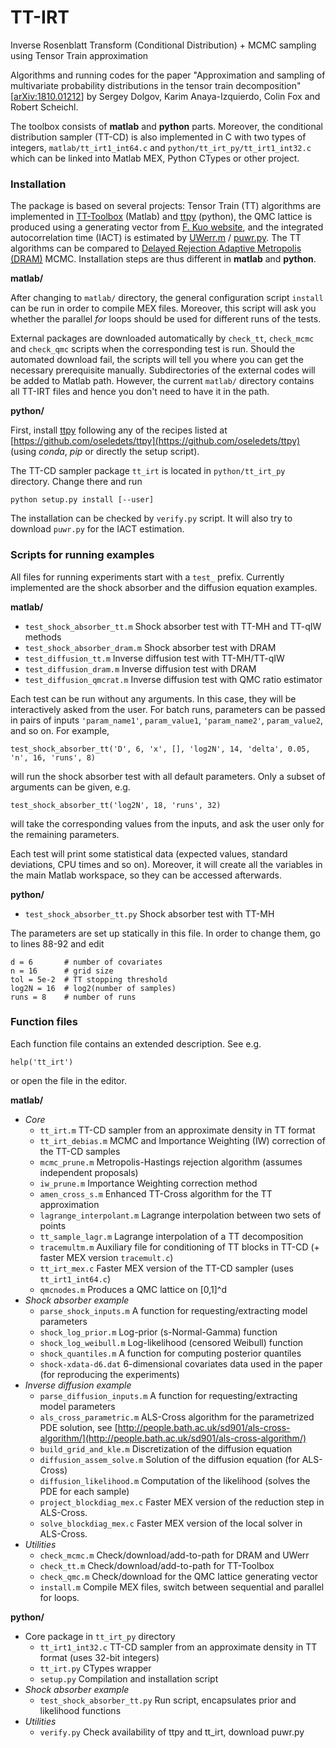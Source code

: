 # TT-IRT
Inverse Rosenblatt Transform (Conditional Distribution) + MCMC sampling using Tensor Train approximation

Algorithms and running codes for the paper "Approximation and sampling of multivariate probability distributions in the tensor train decomposition" [[arXiv:1810.01212](https://arxiv.org/abs/1810.01212)] by Sergey Dolgov, Karim Anaya-Izquierdo, Colin Fox and Robert Scheichl.

The toolbox consists of **matlab** and **python** parts. Moreover, the conditional distribution sampler (TT-CD) is also implemented in C with two types of integers, `matlab/tt_irt1_int64.c` and `python/tt_irt_py/tt_irt1_int32.c` which can be linked into Matlab MEX, Python CTypes or other project.

### Installation

The package is based on several projects: Tensor Train (TT) algorithms are implemented in [TT-Toolbox](https://github.com/oseledets/TT-Toolbox) (Matlab) and [ttpy](https://github.com/oseledets/ttpy) (python), the QMC lattice is produced using a generating vector from [F. Kuo website](http://web.maths.unsw.edu.au/~fkuo/lattice/index.html), and the integrated autocorrelation time (IACT) is estimated by [UWerr.m](https://www.physik.hu-berlin.de/de/com/ALPHAsoft) / [puwr.py](https://github.com/dhesse/py-uwerr).
The TT algorithms can be compared to [Delayed Rejection Adaptive Metropolis (DRAM)](http://helios.fmi.fi/~lainema/dram/) MCMC.
Installation steps are thus different in **matlab** and **python**.

**matlab/**

After changing to `matlab/` directory, the general configuration script `install` can be run in order to compile MEX files.
Moreover, this script will ask you whether the parallel *for* loops should be used for different runs of the tests.

External packages are downloaded automatically by `check_tt`, `check_mcmc` and `check_qmc` scripts when the corresponding test is run. Should the automated download fail, the scripts will tell you where you can get the necessary prerequisite manually.
Subdirectories of the external codes will be added to Matlab path.
However, the current `matlab/` directory contains all TT-IRT files and hence you don't need to have it in the path.


**python/**

First, install [ttpy](https://github.com/oseledets/ttpy) following any of the recipes listed at [https://github.com/oseledets/ttpy](https://github.com/oseledets/ttpy) (using *conda*, *pip* or directly the setup script).

The TT-CD sampler package `tt_irt` is located in `python/tt_irt_py` directory. Change there and run
```
python setup.py install [--user]
```
The installation can be checked by `verify.py` script. It will also try to download `puwr.py` for the IACT estimation.


### Scripts for running examples

All files for running experiments start with a `test_` prefix. Currently implemented are the shock absorber and the diffusion equation examples.

**matlab/**
 * `test_shock_absorber_tt.m`       Shock absorber test with TT-MH and TT-qIW methods
 * `test_shock_absorber_dram.m`     Shock absorber test with DRAM
 * `test_diffusion_tt.m`            Inverse diffusion test with TT-MH/TT-qIW
 * `test_diffusion_dram.m`          Inverse diffusion test with DRAM
 * `test_diffusion_qmcrat.m`        Inverse diffusion test with QMC ratio estimator

Each test can be run without any arguments. In this case, they will be interactively asked from the user. For batch runs, parameters can be passed in pairs of inputs ``'param_name1'``, ``param_value1``, ``'param_name2'``, ``param_value2``, and so on. For example,
```
test_shock_absorber_tt('D', 6, 'x', [], 'log2N', 14, 'delta', 0.05, 'n', 16, 'runs', 8)
```
will run the shock absorber test with all default parameters. Only a subset of arguments can be given, e.g.
```
test_shock_absorber_tt('log2N', 18, 'runs', 32)
```
will take the corresponding values from the inputs, and ask the user only for the remaining parameters.

Each test will print some statistical data (expected values, standard deviations, CPU times and so on).
Moreover, it will create all the variables in the main Matlab workspace, so they can be accessed afterwards.


**python/**
 * `test_shock_absorber_tt.py`      Shock absorber test with TT-MH

The parameters are set up statically in this file. In order to change them, go to lines 88-92 and edit
```
d = 6       # number of covariates
n = 16      # grid size
tol = 5e-2  # TT stopping threshold
log2N = 16  # log2(number of samples)
runs = 8    # number of runs
```


### Function files

Each function file contains an extended description. See e.g.
```
help('tt_irt')
```
or open the file in the editor.

**matlab/**
  * *Core*
    - `tt_irt.m`  TT-CD sampler from an approximate density in TT format
    - `tt_irt_debias.m`  MCMC and Importance Weighting (IW) correction of the TT-CD samples
    - `mcmc_prune.m`     Metropolis-Hastings rejection algorithm (assumes independent proposals)
    - `iw_prune.m`       Importance Weighting correction method
    - `amen_cross_s.m`   Enhanced TT-Cross algorithm for the TT approximation
    - `lagrange_interpolant.m`  Lagrange interpolation between two sets of points
    - `tt_sample_lagr.m`  Lagrange interpolation of a TT decomposition
    - `tracemultm.m`     Auxiliary file for conditioning of TT blocks in TT-CD (+ faster MEX version `tracemult.c`)
    - `tt_irt_mex.c`     Faster MEX version of the TT-CD sampler (uses `tt_irt1_int64.c`)
    - `qmcnodes.m`       Produces a QMC lattice on [0,1]^d
  * *Shock absorber example*
    - `parse_shock_inputs.m`    A function for requesting/extracting model parameters
    - `shock_log_prior.m`       Log-prior (s-Normal-Gamma) function
    - `shock_log_weibull.m`     Log-likelihood (censored Weibull) function
    - `shock_quantiles.m`       A function for computing posterior quantiles
    - `shock-xdata-d6.dat`      6-dimensional covariates data used in the paper (for reproducing the experiments)
  * *Inverse diffusion example*
    - `parse_diffusion_inputs.m`    A function for requesting/extracting model parameters
    - `als_cross_parametric.m`      ALS-Cross algorithm for the parametrized PDE solution, see [http://people.bath.ac.uk/sd901/als-cross-algorithm/](http://people.bath.ac.uk/sd901/als-cross-algorithm/)
    - `build_grid_and_kle.m`        Discretization of the diffusion equation
    - `diffusion_assem_solve.m`     Solution of the diffusion equation (for ALS-Cross)
    - `diffusion_likelihood.m`      Computation of the likelihood (solves the PDE for each sample)
    - `project_blockdiag_mex.c`     Faster MEX version of the reduction step in ALS-Cross.
    - `solve_blockdiag_mex.c`       Faster MEX version of the local solver in ALS-Cross.
  * *Utilities*
    - `check_mcmc.m`   Check/download/add-to-path for DRAM and UWerr
    - `check_tt.m`     Check/download/add-to-path for TT-Toolbox
    - `check_qmc.m`    Check/download for the QMC lattice generating vector
    - `install.m`      Compile MEX files, switch between sequential and parallel for loops.

**python/**
  * Core package in `tt_irt_py` directory
    - `tt_irt1_int32.c`  TT-CD sampler from an approximate density in TT format (uses 32-bit integers)
    - `tt_irt.py`        CTypes wrapper
    - `setup.py`         Compilation and installation script
  * *Shock absorber example*
    - `test_shock_absorber_tt.py`  Run script, encapsulates prior and likelihood functions
  * *Utilities*
    - `verify.py`        Check availability of ttpy and tt_irt, download puwr.py

